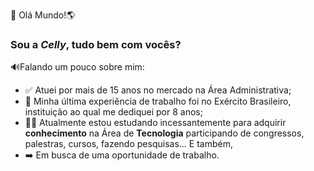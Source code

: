 👋 Olá Mundo!🌎

### Sou a ***Celly***, tudo bem com vocês?

🔊Falando um pouco sobre mim:
- ✅ Atuei por mais de 15 anos no mercado na Área Administrativa;
- 🔰 Minha última experiência de trabalho foi no Exército Brasileiro, instituição ao qual me dediquei por 8 anos;
- 👩‍💻 Atualmente estou estudando incessantemente para adquirir **conhecimento** na Área de **Tecnologia** participando de congressos, palestras, cursos, fazendo pesquisas... E também,
- ➡️ Em busca de uma oportunidade de trabalho.   

<!---
CellyLima/CellyLima is a ✨ special ✨ repository because its `README.md` (this file) appears on your GitHub profile.
You can click the Preview link to take a look at your changes.
--->
